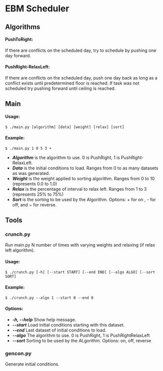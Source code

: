 EBM Scheduler
=============
## Algorithms
#### PushToRight:
If there are conflicts on the scheduled day, try to schedule by pushing one day forward.
#### PushRight-RelaxLeft:
If there are conflicts on the scheduled day, push one day back as long as a conflict exists until predetermined floor is reached. 
If task was not scheduled try pushing forward until ceiling is reached.

## Main
#### Usage:
	$ ./main.py [algorithm] [data] [weight] [relax] [sort]
	
#### Example:
	$ ./main.py 1 0 5 3 +
	
* ***Algorithm*** is the algorithm to use. 0 is PushRight, 1 is PushRight-RelaxLeft.
* ***Data*** is the initial conditions to load. Ranges from 0 to as many datasets as was generated.
* ***Weight*** is the weight applied to sorting algorithm. Ranges from 0 to 10 (represents 0.0 to 1.0)
* ***Relax*** is the percentage of interval to relax left. Ranges from 1 to 3 (represents 25% to 75%)
* ***Sort*** is the sorting to be used by the Algorithm. Options: + for on , - for off, and ~ for reverse.

## Tools
### crunch.py
Run main.py N number of times with varying weights and relaxing (if relax left algorithm).

#### Usage: 
	$ ./crunch.py [-h] [--start START] [--end END] [--algo ALGO] [--sort SORT]
#### Example:
	$ ./crunch.py --algo 1 --start 0 --end 0 

#### Options:
*  ***-h, --help*** Show help message.
*  ***--start***  Load initial conditions starting with this dataset.
*  ***--end***    Last dataset of initial conditions to load.
*  ***--algo***   The algorithm to use. 0 is PushRight, 1 is PushRightRelaxLeft
*  ***--sort***   Sorting to be used by the ALgorithm. Options: on, off, reverse

### gencon.py
Generate initial conditions.